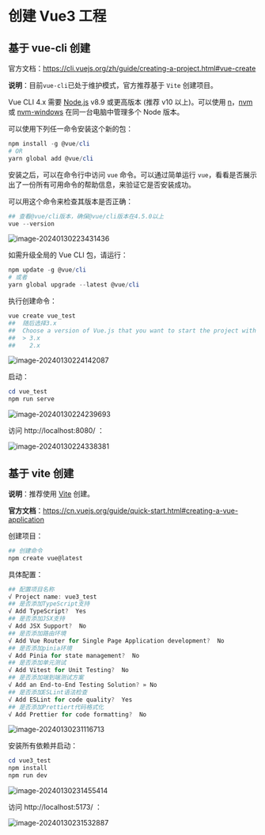 # 创建 Vue3 工程

## 基于 vue-cli 创建

官方文档：https://cli.vuejs.org/zh/guide/creating-a-project.html#vue-create

**说明**：目前`vue-cli`已处于维护模式，官方推荐基于 `Vite` 创建项目。

Vue CLI 4.x 需要 [Node.js](https://nodejs.org/) v8.9 或更高版本 (推荐 v10 以上)。可以使用 [n](https://github.com/tj/n)，[nvm](https://github.com/creationix/nvm) 或 [nvm-windows](https://github.com/coreybutler/nvm-windows) 在同一台电脑中管理多个 Node 版本。

可以使用下列任一命令安装这个新的包：

```powershell
npm install -g @vue/cli
# OR
yarn global add @vue/cli
```

安装之后，可以在命令行中访问 `vue` 命令。可以通过简单运行 `vue`，看看是否展示出了一份所有可用命令的帮助信息，来验证它是否安装成功。

可以用这个命令来检查其版本是否正确：

```powershell
## 查看@vue/cli版本，确保@vue/cli版本在4.5.0以上
vue --version
```

![image-20240130223431436](https://fastly.jsdelivr.net/gh/LetengZzz/img@main/tc2/img202401302234174.png)

如需升级全局的 Vue CLI 包，请运行：

```powershell
npm update -g @vue/cli
# 或者
yarn global upgrade --latest @vue/cli
```

执行创建命令：

```powershell
vue create vue_test
##  随后选择3.x
##  Choose a version of Vue.js that you want to start the project with (Use arrow keys)
##  > 3.x
##    2.x
```

![image-20240130224142087](https://fastly.jsdelivr.net/gh/LetengZzz/img@main/tc2/img202401302241412.png) 

启动：

```powershell
cd vue_test
npm run serve
```

![image-20240130224239693](https://fastly.jsdelivr.net/gh/LetengZzz/img@main/tc2/img202401302242475.png)

访问  http://localhost:8080/ ：

![image-20240130224338381](https://fastly.jsdelivr.net/gh/LetengZzz/img@main/tc2/img202401302243688.png)

## 基于 vite 创建

**说明**：推荐使用 [Vite](https://vitejs.dev/) 创建。

**官方文档**：https://cn.vuejs.org/guide/quick-start.html#creating-a-vue-application

创建项目：

```powershell
## 创建命令
npm create vue@latest
```

具体配置：

```powershell
## 配置项目名称
√ Project name: vue3_test
## 是否添加TypeScript支持
√ Add TypeScript?  Yes
## 是否添加JSX支持
√ Add JSX Support?  No
## 是否添加路由环境
√ Add Vue Router for Single Page Application development?  No
## 是否添加pinia环境
√ Add Pinia for state management?  No
## 是否添加单元测试
√ Add Vitest for Unit Testing?  No
## 是否添加端到端测试方案
√ Add an End-to-End Testing Solution? » No
## 是否添加ESLint语法检查
√ Add ESLint for code quality?  Yes
## 是否添加Prettiert代码格式化
√ Add Prettier for code formatting?  No
```

![image-20240130231116713](https://fastly.jsdelivr.net/gh/LetengZzz/img@main/tc2/img202401302311574.png)

安装所有依赖并启动：

```powershell
cd vue3_test
npm install
npm run dev
```

![image-20240130231455414](https://fastly.jsdelivr.net/gh/LetengZzz/img@main/tc2/img202401302314063.png)

访问  http://localhost:5173/ ：

![image-20240130231532887](https://fastly.jsdelivr.net/gh/LetengZzz/img@main/tc2/img202401302315780.png)
